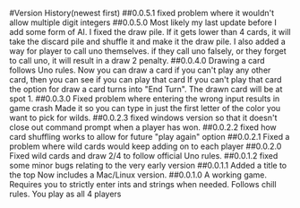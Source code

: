 #Version History(newest first)
##0.0.5.1
fixed problem where it wouldn't allow multiple digit integers
##0.0.5.0
Most likely my last update before I add some form of AI. I fixed the draw pile. If it gets lower than 4 cards, it will take the discard pile and shuffle it and make it the draw pile. I also added a way for player to call uno themselves. if they call uno falsely, or they forget to call uno, it will result in a draw 2 penalty. 
##0.0.4.0
Drawing a card follows Uno rules. Now you can draw a card if you can't play any other card, then you can see if you can play that card
If you can't play that card the option for draw a card turns into "End Turn". The drawn card will be at spot 1. 
##0.0.3.0
Fixed problem where entering the wrong input results in game crash
Made it so you can type in just the first letter of the color you want to pick for wilds. 
##0.0.2.3
fixed windows version so that it doesn't close out command prompt when a player has won.
##0.0.2.2 
fixed how card shuffling works to allow for future "play again" option
##0.0.2.1
Fixed a problem where wild cards would keep adding on to each player
##0.0.2.0
Fixed wild cards and draw 2/4 to follow official Uno rules. 
##0.0.1.2
fixed some minor bugs relating to the very early version
##0.0.1.1
Added a title to the top
Now includes a Mac/Linux version. 
##0.0.1.0
A working game. Requires you to strictly enter ints and strings when needed. 
Follows chill rules. You play as all 4 players

